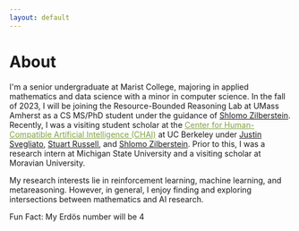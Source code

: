 ```yaml
---
layout: default
---
```


# About
I'm a senior undergraduate at Marist College, majoring in applied mathematics and data science with a minor in computer science. In the fall of 2023, I will be joining the Resource-Bounded Reasoning Lab at UMass Amherst as a CS MS/PhD student under the guidance of [Shlomo Zilberstein](https://groups.cs.umass.edu/shlomo/). Recently, I was a visiting student scholar at the <a href="https://humancompatible.ai/" style="color: rgb(129, 161, 66)">Center for Human-Compatible Artificial Intelligence (CHAI)</a>  at UC Berkeley under [Justin Svegliato](https://justinsvegliato.com/), [Stuart Russell](https://people.eecs.berkeley.edu/~russell), and [Shlomo Zilberstein](https://groups.cs.umass.edu/shlomo/). Prior to this, I was a research intern at Michigan State University and a visiting scholar at Moravian University.

My research interests lie in reinforcement learning, machine learning, and metareasoning. However, in general, I enjoy finding and exploring intersections between mathematics and AI research.

Fun Fact: My Erd&ouml;s number will be 4

<!-- ### Inline styles and components
Text can be **bold**, _italic_, or ~~strikethrough~~.

[Link to another page](./another-page.html).

There should be whitespace between paragraphs.

There should be whitespace between paragraphs. We recommend including a README, or a file with information about your project. -->
